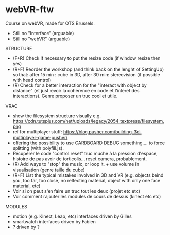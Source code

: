# webVR-ftw
 Course on webVR, made for OTS Brussels.

* Still no "Interface" (arguable)
* Still no "webVR" (arguable)

STRUCTURE
 * (F+R) Check if necessary to put the resize code (if window resize then yes)
 * (R+F) Reorder the workshop (and think back on the lenght of SettingUp) so that: after 15 min : cube in 3D, after 30 min: stereovision (if possible with head control)
 * (R) Check for a better interaction for the "interact with object by distance" (et just revoir la cohérence en code et l'interet des interactions). Genre proposer un truc cool et utile.

VRAC
 * show the filesystem structure visually e.g. https://cdn.tutsplus.com/net/uploads/legacy/2054_textpress/filesystem.png
 * ref for multiplayer stuff: https://blog.pusher.com/building-3d-multiplayer-game-pusher/
 * offering the possibility to use CARDBOARD DEBUG something.... to force splitting (with polyfill.js).
 * Récupérer le code "control.reset" truc muche à la pression d'espace, histoire de pas avoir de torticolis... reset camera, probablement.
 * (R) Add ways to "stop" the music, or loop it. + use volume in visualisation (genre taille du cube)
 * (R+F) List the typical mistakes involved in 3D and VR (e.g. objects beind you, too far, too close, no relfecting material, object with only one face material, etc)
 * Voir si on peut s'en faire un truc tout les deux (projet etc etc)
 * Voir comment rajouter les modules de cours de dessus (kinect etc etc)

MODULES
 * motion (e.g. Kinect, Leap, etc) interfaces driven by Gilles
 * smartwatch interfaces driven by Fabien
 * ? driven by ?
